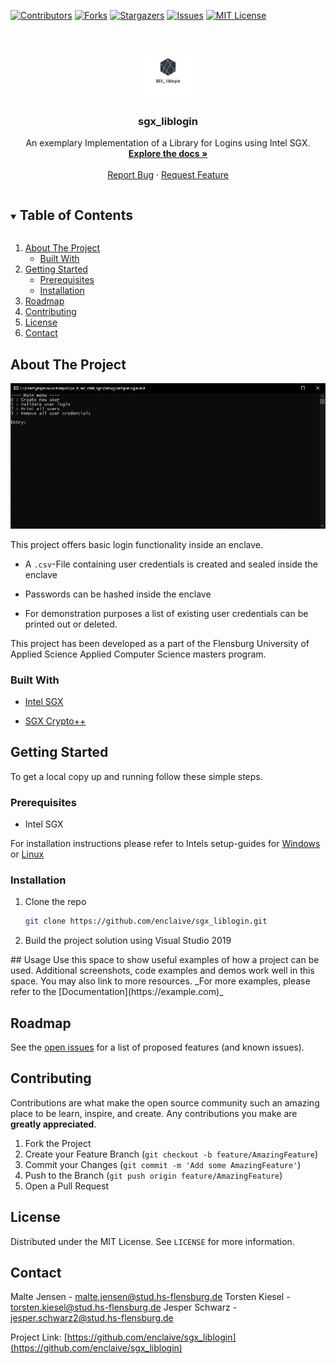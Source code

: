 <!-- PROJECT SHIELDS -->
<!--
*** I'm using markdown "reference style" links for readability.
*** Reference links are enclosed in brackets [ ] instead of parentheses ( ).
*** See the bottom of this document for the declaration of the reference variables
*** for contributors-url, forks-url, etc. This is an optional, concise syntax you may use.
*** https://www.markdownguide.org/basic-syntax/#reference-style-links
-->
[![Contributors][contributors-shield]][contributors-url]
[![Forks][forks-shield]][forks-url]
[![Stargazers][stars-shield]][stars-url]
[![Issues][issues-shield]][issues-url]
[![MIT License][license-shield]][license-url]



<!-- PROJECT LOGO -->
<br />
<p align="center">
  <a href="https://github.com/enclaive/sgx_liblogin">
    <img src="images/logo.png" alt="Logo" width="80" height="80">
  </a>

  <h3 align="center">sgx_liblogin</h3>

  <p align="center">
    An exemplary Implementation of a Library for Logins using Intel SGX.
    <br />
    <a href="https://github.com/enclaive/sgx_liblogin"><strong>Explore the docs »</strong></a>
    <br />
    <br /><!-- 
    <a href="https://github.com/enclaive/sgx_liblogin">View Demo</a>
    · -->
    <a href="https://github.com/enclaive/sgx_liblogin/issues">Report Bug</a>
    ·
    <a href="https://github.com/enclaive/sgx_liblogin/issues">Request Feature</a>
  </p>
</p>



<!-- TABLE OF CONTENTS -->
<details open="open">
  <summary><h2 style="display: inline-block">Table of Contents</h2></summary>
  <ol>
    <li>
      <a href="#about-the-project">About The Project</a>
      <ul>
        <li><a href="#built-with">Built With</a></li>
      </ul>
    </li>
    <li>
      <a href="#getting-started">Getting Started</a>
      <ul>
        <li><a href="#prerequisites">Prerequisites</a></li>
        <li><a href="#installation">Installation</a></li>
      </ul>
    </li>
    <!-- <li><a href="#usage">Usage</a></li> -->
    <li><a href="#roadmap">Roadmap</a></li>
    <li><a href="#contributing">Contributing</a></li>
    <li><a href="#license">License</a></li>
    <li><a href="#contact">Contact</a></li>
    <!-- <li><a href="#acknowledgements">Acknowledgements</a></li> -->
  </ol>
</details>

<!-- ABOUT THE PROJECT -->
## About The Project

![Screenshot](images/screenshot.PNG)

This project offers basic login functionality inside an enclave.

* A ```.csv```-File containing user credentials is created and sealed inside the enclave

* Passwords can be hashed inside the enclave

* For demonstration purposes a list of existing user credentials can be printed out or deleted.

This project has been developed as a part of the Flensburg University of Applied Science Applied Computer Science masters program.

### Built With

* [Intel SGX](https://www.intel.com/content/www/us/en/architecture-and-technology/software-guard-extensions.html)

* [SGX Crypto++](https://github.com/enclaive/sgx_cryptopp)

<!-- GETTING STARTED -->
## Getting Started

To get a local copy up and running follow these simple steps.

### Prerequisites

- Intel SGX

For installation instructions please refer to Intels setup-guides for [Windows](https://software.intel.com/content/www/us/en/develop/articles/getting-started-with-sgx-sdk-for-windows.html) or [Linux](https://github.com/intel/linux-sgx#introduction)
### Installation

1. Clone the repo
   ```sh
   git clone https://github.com/enclaive/sgx_liblogin.git
   ```
2. Build the project solution using Visual Studio 2019



<!-- USAGE EXAMPLES -->
<!-->## Usage

Use this space to show useful examples of how a project can be used. Additional screenshots, code examples and demos work well in this space. You may also link to more resources.

_For more examples, please refer to the [Documentation](https://example.com)_



<!-- ROADMAP -->
## Roadmap

See the [open issues](https://github.com/enclaive/sgx_liblogin/issues) for a list of proposed features (and known issues).



<!-- CONTRIBUTING -->
## Contributing

Contributions are what make the open source community such an amazing place to be learn, inspire, and create. Any contributions you make are **greatly appreciated**.

1. Fork the Project
2. Create your Feature Branch (`git checkout -b feature/AmazingFeature`)
3. Commit your Changes (`git commit -m 'Add some AmazingFeature'`)
4. Push to the Branch (`git push origin feature/AmazingFeature`)
5. Open a Pull Request



<!-- LICENSE -->
## License

Distributed under the MIT License. See `LICENSE` for more information.



<!-- CONTACT -->
## Contact

Malte Jensen - malte.jensen@stud.hs-flensburg.de
Torsten Kiesel - torsten.kiesel@stud.hs-flensburg.de
Jesper Schwarz - jesper.schwarz2@stud.hs-flensburg.de

Project Link: [https://github.com/enclaive/sgx_liblogin](https://github.com/enclaive/sgx_liblogin)



<!-- ACKNOWLEDGEMENTS -->
<!-- ## Acknowledgements

* []()
* []()
* []()





<!-- MARKDOWN LINKS & IMAGES -->
<!-- https://www.markdownguide.org/basic-syntax/#reference-style-links -->
[contributors-shield]: https://img.shields.io/github/contributors/enclaive/sgx_liblogin.svg?style=for-the-badge
[contributors-url]: https://github.com/enclaive/sgx_liblogin/graphs/contributors
[forks-shield]: https://img.shields.io/github/forks/enclaive/repo.svg?style=for-the-badge
[forks-url]: https://github.com/enclaive/sgx_liblogin/network/members
[stars-shield]: https://img.shields.io/github/stars/enclaive/repo.svg?style=for-the-badge
[stars-url]: https://github.com/enclaive/sgx_liblogin/stargazers
[issues-shield]: https://img.shields.io/github/issues/enclaive/repo.svg?style=for-the-badge
[issues-url]: https://github.com/enclaive/sgx_liblogin/issues
[license-shield]: https://img.shields.io/github/license/enclaive/repo.svg?style=for-the-badge
[license-url]: https://github.com/enclaive/sgx_liblogin/blob/master/LICENSE.txt
[product-screenshot]: images/screenshot.png
